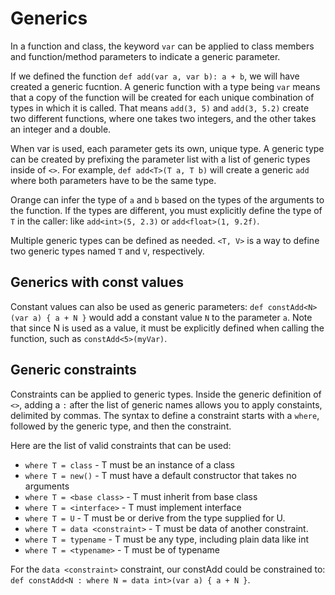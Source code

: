 # Generics

In a function and class, the keyword `var` can be applied to class members and function/method parameters to indicate a generic parameter.

If we defined the function `def add(var a, var b): a + b`, we will have created a generic fucntion. A generic function with a type being `var` means that a copy of the function will be created for each unique combination of types in which it is called. That means `add(3, 5)` and `add(3, 5.2)` create two different functions, where one takes two integers, and the other takes an integer and a double.

When var is used, each parameter gets its own, unique type. A generic type can be created by prefixing the parameter list with a list of generic types inside of `<>`. For example, `def add<T>(T a, T b)` will create a generic `add` where both parameters have to be the same type.

Orange can infer the type of `a` and `b` based on the types of the arguments to the function. If the types are different, you must explicitly define the type of `T` in the caller: like `add<int>(5, 2.3)` or `add<float>(1, 9.2f)`.

Multiple generic types can be defined as needed. `<T, V>` is a way to define two generic types named `T` and `V`, respectively.

## Generics with const values

Constant values can also be used as generic parameters: `def constAdd<N>(var a) { a + N }`
would add a constant value `N` to the parameter `a`. Note that since N is used as a value, it must be explicitly defined when calling the function, such as `constAdd<5>(myVar)`.

## Generic constraints

Constraints can be applied to generic types. Inside the generic definition of `<>`, adding a `:` after the list of generic names allows you to apply constaints, delimited by commas. The syntax to define a constraint starts with a `where`, followed by the generic type, and then the constraint.

Here are the list of valid constraints that can be used:

- `where T = class` - T must be an instance of a class
- `where T = new()` - T must have a default constructor that takes no arguments
- `where T = <base class>` - T must inherit from base class
- `where T = <interface>` - T must implement interface
- `where T = U` - T must be or derive from the type supplied for U.
- `where T = data <constraint>` - T must be data of another constraint.
- `where T = typename` - T must be any type, including plain data like int
- `where T = <typename>` - T must be of typename

For the `data <constraint>` constraint, our constAdd<N> could be constrained to: `def constAdd<N : where N = data int>(var a) { a + N }`.
